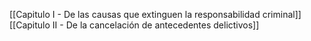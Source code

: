 [[Capitulo I - De las causas que extinguen la responsabilidad criminal]]
[[Capitulo II - De la cancelación de antecedentes delictivos]]